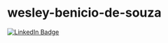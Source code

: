 # wesley-benicio-de-souza
<div id="badges">
<a href="https://www.linkedin.com/in/luis-felipe-nicolau/">
<img src="https://img.shields.io/badge/LinkedIn-blue?style=for-the-badge&logo=linkedin&logoColor=white" alt="LinkedIn Badge"/= </a>
</div>
